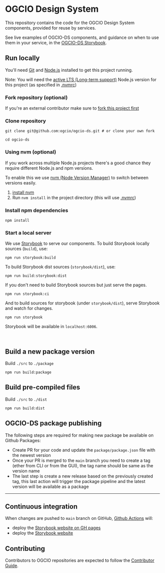 # OGCIO Design System

This repository contains the code for the OGCIO Design System components, provided for reuse by services.

See live examples of OGCIO-DS components, and guidance on when to use them in your service, in the [OGCIO-DS Storybook](https://storybook.design-system.ogcio.gov.ie/).

## Run locally

You'll need [Git](https://help.github.com/articles/set-up-git/) and [Node.js](https://nodejs.org/en/) installed to get this project running.

Note: You will need the [active LTS (Long-term support)](https://github.com/nodejs/Release#release-schedule) Node.js version for this project (as specified in [.nvmrc](./.nvmrc))

### Fork repository (optional)
If you're an external contributor make sure to [fork this project first](https://help.github.com/articles/fork-a-repo/)

### Clone repository
```
git clone git@github.com:ogcio/ogcio-ds.git # or clone your own fork

cd ogcio-ds
```

### Using nvm (optional)
If you work across multiple Node.js projects there's a good chance they require different Node.js and npm versions.

To enable this we use [nvm (Node Version Manager)](https://github.com/creationix/nvm) to switch between versions easily.

1. [install nvm](https://github.com/creationix/nvm#installation)
2. Run `nvm install` in the project directory (this will use [.nvmrc](./.nvmrc))

### Install npm dependencies
```
npm install
```

### Start a local server

We use [Storybook](https://storybook.js.org/) to serve our components. To build Storybook locally sources (`build`), use:
```
npm run storybook:build
```

To build Storybook dist sources (`storybook/dist`), use:
```
npm run build:storybook:dist
```

If you don't need to build Storybook sources but just serve the pages.
```
npm run storybook:ci
```

And to build sources for storybook (under `storybook/dist`), serve Storybook and watch for changes.
```
npm run storybook
```
Storybook will be available in `localhost:6006`.

<br />

## Build a new package version
Build `./src` to `./package`
```
npm run build:package
```

## Build pre-compiled files
Build `./src` to `./dist`
```
npm run build:dist
```

## OGCIO-DS package publishing

The following steps are required for making new package be available on Github Packages:
* Create PR for your code and update the `package/package.json` file with the newest version
* Once your PR is merged to the `main` branch you need to create a tag (ether from CLI or from the GUI), the tag name should be same as the version name
* The last step is create a new release based on the previously created tag, this last action will trigger the package pipeline and the latest version will be available as a package


--------------------

## Continuous integration

When changes are pushed to `main` branch on GitHub, [Github Actions][github-actions] will:

- deploy the [Storybook website on GH pages](https://ogcio.github.io/ogcio-ds/)
- deploy the [Storybook website](https://storybook.design-system.ogcio.gov.ie/)


[github-actions]: https://github.com/ogcio/ogcio-ds/tree/main/.github/workflows

## Contributing

Contributors to OGCIO repositories are expected to follow the [Contributor Guide](https://ogcio.github.io/ogcio-ds-website/help/how-to-contribute/).